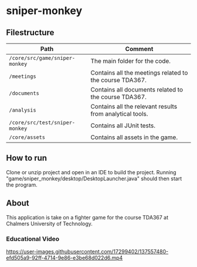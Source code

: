 # sniper-monkey

## Filestructure
Path                                    | Comment
--------------------------------------- | -------------
`/core/src/game/sniper-monkey`          | The main folder for the code.
`/meetings`                             | Contains all the meetings related to the course TDA367.
`/documents`                            | Contains all documents related to the course TDA367.
`/analysis`                             | Contains all the relevant results from analytical tools.
`/core/src/test/sniper-monkey`          | Contains all JUnit tests.
`/core/assets`                          | Contains all assets in the game.

## How to run
Clone or unzip project and open in an IDE to build the project.
Running "game/sniper_monkey/desktop/DesktopLauncher.java" should then start the program.

## About
This application is take on a fighter game for the course TDA367 at Chalmers University of Technology.

### Educational Video

https://user-images.githubusercontent.com/17299402/137557480-efd505a9-92ff-4714-9e86-e3be68d022d6.mp4

